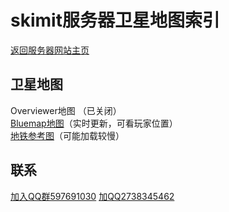 # skimit服务器卫星地图索引
[返回服务器网站主页](../)
## 卫星地图

Overviewer地图 （已关闭）  
[Bluemap地图](http://bluemap.skimit.cn:10669)（实时更新，可看玩家位置）  
[地铁参考图](/%E5%9C%B0%E9%93%81%E5%8F%82%E8%80%83%E5%9B%BE.png)（可能加载较慢）

## 联系

[加入QQ群597691030](https://jq.qq.com/?_wv=1027&k=5GAlEKg)
[加QQ2738345462](http://wpa.qq.com/msgrd?v=3&uin=2738345462&site=qq&menu=yes)
